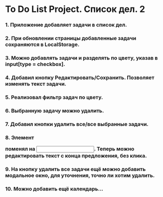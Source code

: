 # To Do List Project. Список дел. 2 

### 1. Приложение добавляет задачи в список дел.
### 2. При обновлении страницы добавленные задачи сохраняются в LocalStorage.
### 3. Можно добавлять задачи и разделять по цвету, указав в input[type = checkbox].
### 4. Добавил кнопку Редактировать/Сохранить. Позволяет изменять текст задачи.
### 5. Реализовал фильтр задач по цвету.
### 6. Выбранную задачу можно удалить.
### 7. Добавил кнопки удалить все/все выбранные задачи.
### 8. Элемент <p></p> поменял на <input>. Теперь можно редактировать текст с конца предложения, без клика.
### 9. На кнопку удалить все задачи ещё можно добавить модальное окно, для уточнения, точно ли хотим удалить.
### 10. Можно добавить ещё календарь...
